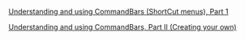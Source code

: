 [Understanding and using CommandBars (ShortCut menus), Part 1](https://www.experts-exchange.com/articles/11333/Understanding-and-using-CommandBars-ShortCut-menus-Part-1.html)

[Understanding and using CommandBars, Part II (Creating your own)](https://www.experts-exchange.com/articles/12904/Understanding-and-using-CommandBars-Part-II-Creating-your-own.html)

